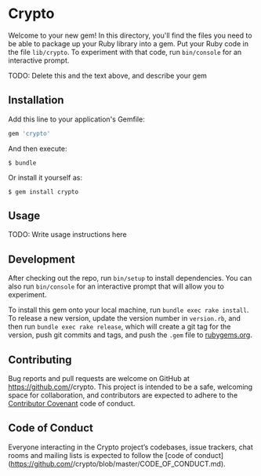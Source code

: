 # Crypto

Welcome to your new gem! In this directory, you'll find the files you need to be able to package up your Ruby library into a gem. Put your Ruby code in the file `lib/crypto`. To experiment with that code, run `bin/console` for an interactive prompt.

TODO: Delete this and the text above, and describe your gem

## Installation

Add this line to your application's Gemfile:

```ruby
gem 'crypto'
```

And then execute:

    $ bundle

Or install it yourself as:

    $ gem install crypto

## Usage

TODO: Write usage instructions here

## Development

After checking out the repo, run `bin/setup` to install dependencies. You can also run `bin/console` for an interactive prompt that will allow you to experiment.

To install this gem onto your local machine, run `bundle exec rake install`. To release a new version, update the version number in `version.rb`, and then run `bundle exec rake release`, which will create a git tag for the version, push git commits and tags, and push the `.gem` file to [rubygems.org](https://rubygems.org).

## Contributing

Bug reports and pull requests are welcome on GitHub at https://github.com/<github username>/crypto. This project is intended to be a safe, welcoming space for collaboration, and contributors are expected to adhere to the [Contributor Covenant](http://contributor-covenant.org) code of conduct.

## Code of Conduct

Everyone interacting in the Crypto project’s codebases, issue trackers, chat rooms and mailing lists is expected to follow the [code of conduct](https://github.com/<github username>/crypto/blob/master/CODE_OF_CONDUCT.md).
